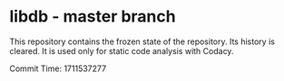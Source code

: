 # libdb - master branch

This repository contains the frozen state of the repository.
Its history is cleared. It is used only for static code
analysis with Codacy.

Commit Time: 1711537277